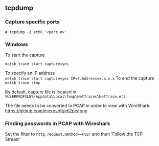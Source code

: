## tcpdump  

### Capture specific ports

`# tcpdump -i eth0 '<port #>'`

### Windows  

To start the capture  

`netsh trace start capture=yes`

To specify an IP address  
`netsh trace start capture=yes IPv4.Address=x.x.x.x`
To end the capture  
`netsh trace stop`

By default, capture file is located in `%USERPROFILE%\Appdata\Local\Temp\NetTraces\NetTrace.etl`

The file needs to be converted to PCAP in order to view with WireShark:  
https://github.com/microsoft/etl2pcapng


### Finding passwords in PCAP with Wireshark
Set the filter to `http.request.method==POST` and then 'Follow the TCP Stream'
